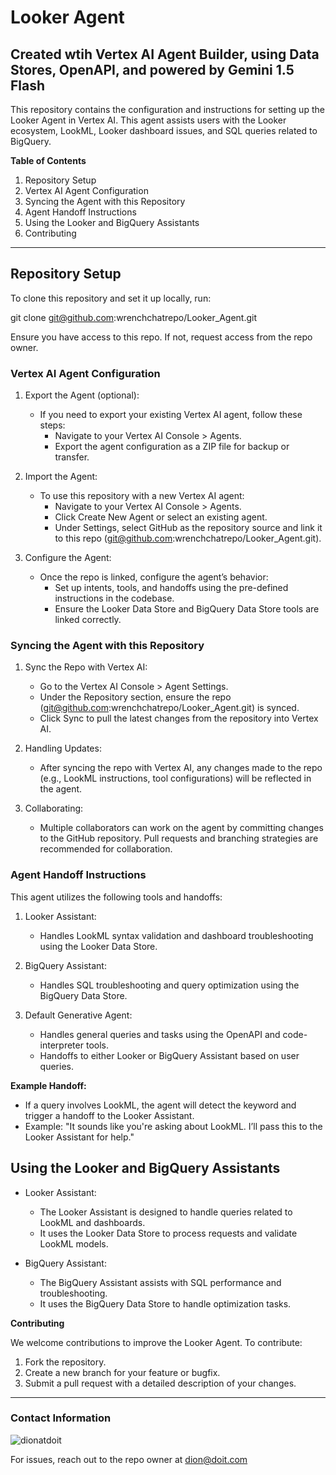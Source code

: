 # Looker Agent 

## Created wtih Vertex AI Agent Builder, using Data Stores, OpenAPI, and powered by Gemini 1.5 Flash

This repository contains the configuration and instructions for setting up the Looker Agent in Vertex AI. This agent assists users with the Looker ecosystem, LookML, Looker dashboard issues, and SQL queries related to BigQuery.

**Table of Contents**

1. Repository Setup
2. Vertex AI Agent Configuration
3. Syncing the Agent with this Repository
4. Agent Handoff Instructions
5. Using the Looker and BigQuery Assistants
6. Contributing

---

## Repository Setup

To clone this repository and set it up locally, run:

git clone git@github.com:wrenchchatrepo/Looker_Agent.git

Ensure you have access to this repo. If not, request access from the repo owner.

### Vertex AI Agent Configuration

1. Export the Agent (optional):
   - If you need to export your existing Vertex AI agent, follow these steps:
     - Navigate to your Vertex AI Console > Agents.
     - Export the agent configuration as a ZIP file for backup or transfer.

2. Import the Agent:
   - To use this repository with a new Vertex AI agent:
     - Navigate to your Vertex AI Console > Agents.
     - Click Create New Agent or select an existing agent.
     - Under Settings, select GitHub as the repository source and link it to this repo (git@github.com:wrenchchatrepo/Looker_Agent.git).

3. Configure the Agent:
   - Once the repo is linked, configure the agent’s behavior:
     - Set up intents, tools, and handoffs using the pre-defined instructions in the codebase.
     - Ensure the Looker Data Store and BigQuery Data Store tools are linked correctly.

### Syncing the Agent with this Repository

1. Sync the Repo with Vertex AI:
   - Go to the Vertex AI Console > Agent Settings.
   - Under the Repository section, ensure the repo (git@github.com:wrenchchatrepo/Looker_Agent.git) is synced.
   - Click Sync to pull the latest changes from the repository into Vertex AI.

2. Handling Updates:
   - After syncing the repo with Vertex AI, any changes made to the repo (e.g., LookML instructions, tool configurations) will be reflected in the agent.

3. Collaborating:
   - Multiple collaborators can work on the agent by committing changes to the GitHub repository. Pull requests and branching strategies are recommended for collaboration.

### Agent Handoff Instructions

This agent utilizes the following tools and handoffs:

1. Looker Assistant:
   - Handles LookML syntax validation and dashboard troubleshooting using the Looker Data Store.
   
2. BigQuery Assistant:
   - Handles SQL troubleshooting and query optimization using the BigQuery Data Store.

3. Default Generative Agent:
   - Handles general queries and tasks using the OpenAPI and code-interpreter tools.
   - Handoffs to either Looker or BigQuery Assistant based on user queries.

**Example Handoff:**
- If a query involves LookML, the agent will detect the keyword and trigger a handoff to the Looker Assistant.
- Example: "It sounds like you're asking about LookML. I’ll pass this to the Looker Assistant for help."

## Using the Looker and BigQuery Assistants

- Looker Assistant:
  - The Looker Assistant is designed to handle queries related to LookML and dashboards.
  - It uses the Looker Data Store to process requests and validate LookML models.

- BigQuery Assistant:
  - The BigQuery Assistant assists with SQL performance and troubleshooting.
  - It uses the BigQuery Data Store to handle optimization tasks.

**Contributing**

We welcome contributions to improve the Looker Agent. To contribute:

1. Fork the repository.
2. Create a new branch for your feature or bugfix.
3. Submit a pull request with a detailed description of your changes.

---

### Contact Information

![dionatdoit](https://github.com/user-attachments/assets/1f1db637-35c5-4f7c-bb95-8386c8d1e70e)

For issues, reach out to the repo owner at dion@doit.com 
